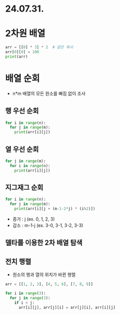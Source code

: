 # 24.07.31.
# 2차원 배열
```py
arr = [[0] * 3] * 2  # 얕은 복사
arr[0][0] = 100
print(arr)
```

# 배열 순회
- n*m 배열의 모든 원소를 빠짐 없이 조사

## 행 우선 순회
```py
for i in range(n):
  for j in range(m):
    print(arr[i][j])
```

## 열 우선 순회
```py
for j in range(m):
  for i in range(n):
    print(arr[i][j])
```

## 지그재그 순회
```py
for i in range(n):
  for j in range(m):
    print(arr[i][j + (m-1-2*j) * (i%2)])
```
- 증가 : j (ex. 0, 1, 2, 3)
- 감소 : m-1-j (ex. 3-0, 3-1, 3-2, 3-3)

## 델타를 이용한 2차 배열 탐색


## 전치 행렬
- 원소의 행과 열의 위치가 바뀐 행렬

```py
arr = [[1, 2, 3], [4, 5, 6], [7, 8, 9]]

for i in range(3):
  for j in range(3):
    if i < j:
      arr[i][j], arr[j][i] = arr[j][i], arr[i][j]
```
